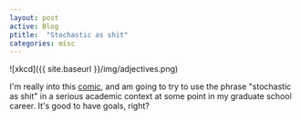 ```yaml
---
layout: post
active: Blog
ptitle:  "Stochastic as shit" 
categories: misc
---
```

![xkcd]({{ site.baseurl }}/img/adjectives.png)

I'm really into this [comic](http://www.xkcd.com/798/), and am going to try to use the phrase "stochastic as shit" in a serious academic context at some point in my graduate school career. It's good to have goals, right?

